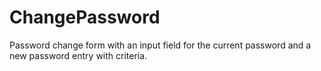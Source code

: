# ChangePassword
Password change form with an input field for the current password and a new password entry with criteria.
